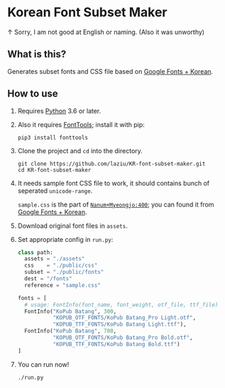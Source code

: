 # Korean Font Subset Maker

↑ Sorry, I am not good at English or naming. (Also it was unworthy)

## What is this?

Generates subset fonts and CSS file based on [Google Fonts + Korean](https://googlefonts.github.io/korean/).

## How to use

1. Requires [Python](https://www.python.org/downloads/) 3.6 or later.

2. Also it requires [FontTools](https://github.com/fonttools/fonttools); install it with pip:

    ```
    pip3 install fonttools
    ```

3. Clone the project and `cd` into the directory.

    ```
    git clone https://github.com/laziu/KR-font-subset-maker.git
    cd KR-font-subset-maker
    ```

4. It needs sample font CSS file to work, it should contains bunch of seperated `unicode-range`.

    `sample.css` is the part of [`Nanum+Myeongjo:400`](https://fonts.googleapis.com/css?family=Nanum+Myeongjo:400); you can found it from [Google Fonts + Korean](https://googlefonts.github.io/korean/).

5. Download original font files in `assets`.

6. Set appropriate config in `run.py`: 

    ```python
    class path:
      assets = "./assets"
      css    = "./public/css"
      subset = "./public/fonts"
      dest = "/fonts"
      reference = "sample.css"

    fonts = [
      # usage: FontInfo(font_name, font_weight, otf_file, ttf_file)
      FontInfo("KoPub Batang", 300,
               "KOPUB_OTF_FONTS/KoPub Batang_Pro Light.otf", 
               "KOPUB_TTF_FONTS/KoPub Batang Light.ttf"),
      FontInfo("KoPub Batang", 700, 
               "KOPUB_OTF_FONTS/KoPub Batang_Pro Bold.otf",
               "KOPUB_TTF_FONTS/KoPub Batang Bold.ttf")
    ]
    ```

7. You can run now!

    ```
    ./run.py
    ```